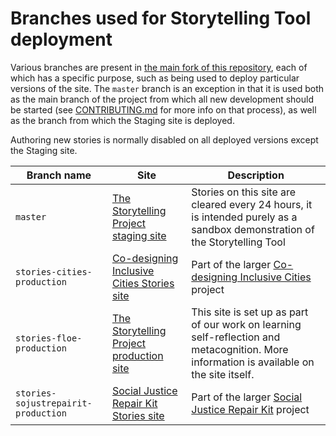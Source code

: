 # Branches used for Storytelling Tool deployment

Various branches are present in [the main fork of this repository](https://github.com/fluid-project/sjrk-story-telling),
each of which has a specific purpose, such as being used to deploy particular versions of the site. The `master` branch
is an exception in that it is used both as the main branch of the project from which all new development should be started
(see [CONTRIBUTING.md](../CONTRIBUTING.md) for more info on that process), as well as the branch from which the Staging
site is deployed.

Authoring new stories is normally disabled on all deployed versions except the Staging site.

| Branch name                         | Site | Description |
| ----------------------------------- | ---- | ----------- |
| `master`                            | [The Storytelling Project staging site](https://staging-stories.floeproject.org/) | Stories on this site are cleared every 24 hours, it is intended purely as a sandbox demonstration of the Storytelling Tool |
| `stories-cities-production`         | [Co-designing Inclusive Cities Stories site](https://stories.cities.inclusivedesign.ca/) | Part of the larger [Co-designing Inclusive Cities](https://cities.inclusivedesign.ca/) project |
| `stories-floe-production`           | [The Storytelling Project production site](https://stories.floeproject.org/) | This site is set up as part of our work on learning self-reflection and metacognition. More information is available on the site itself. |
| `stories-sojustrepairit-production` | [Social Justice Repair Kit Stories site](http://stories.sojustrepairit.org/) | Part of the larger [Social Justice Repair Kit](https://www.sojustrepairit.org/) project |
